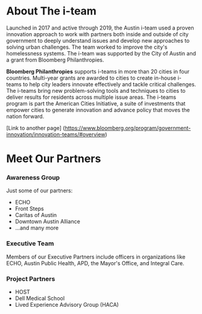# About The i-team

Launched in 2017 and active through 2019, the Austin i-team used a proven innovation approach to work with partners both inside and outside of city government to deeply understand issues and develop new approaches to solving urban challenges. The team worked to improve the city's homelessness systems. The i-team was supported by the City of Austin and a grant from Bloomberg Philanthropies.

**Bloomberg Philanthropies** supports i-teams in more than 20 cities in four countries. Multi-year grants are awarded to cities to create in-house i-teams to help city leaders innovate effectively and tackle critical challenges. The i-teams bring new problem-solving tools and techniques to cities to deliver results for residents across multiple issue areas. The i-teams program is part the American Cities Initiative, a suite of investments that empower cities to generate innovation and advance policy that moves the nation forward.

[Link to another page] (https://www.bloomberg.org/program/government-innovation/innovation-teams/#overview)

# Meet Our Partners

### Awareness Group

Just some of our partners:
*   ECHO
*   Front Steps
*   Caritas of Austin
*   Downtown Austin Alliance
*   ...and many more

### Executive Team
Members of our Executive Partners include officers in organizations like ECHO, Austin Public Health, APD, the Mayor's Office, and Integral Care. 

### Project Partners
*   HOST
*   Dell Medical School
*   Lived Experience Advisory Group (HACA)
